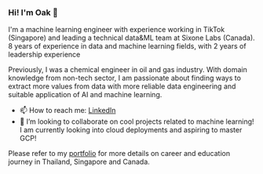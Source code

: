 ### Hi! I'm Oak 👋

I'm a machine learning engineer with experience working in TikTok (Singapore) and leading a technical data&ML team at Sixone Labs (Canada). 8 years of experience in data and machine learning fields, with 2 years of leadership experience

Previously, I was a chemical engineer in oil and gas industry. With domain knowledge from non-tech sector, I am passionate about finding ways to extract more values from data with more reliable data engineering and suitable application of AI and machine learning.

- 📫 How to reach me: <a href="https://www.linkedin.com/in/sivakornchong">LinkedIn</a>
- 👯 I’m looking to collaborate on cool projects related to machine learning! I am currently looking into cloud deployments and aspiring to master GCP!

Please refer to my <a href="https://www.sivakornchong.github.io">portfolio</a> for more details on career and education journey in Thailand, Singapore and Canada.
  
<!--
**sivakornchong/sivakornchong** is a ✨ _special_ ✨ repository because its `README.md` (this file) appears on your GitHub profile.

Here are some ideas to get you started:

- 🔭 I’m currently working on ...
- 🌱 I’m currently learning ...
- 👯 I’m looking to collaborate on ...
- 🤔 I’m looking for help with ...
- 💬 Ask me about ...
- 📫 How to reach me: ...
- 😄 Pronouns: ...
- ⚡ Fun fact: ...
-->
